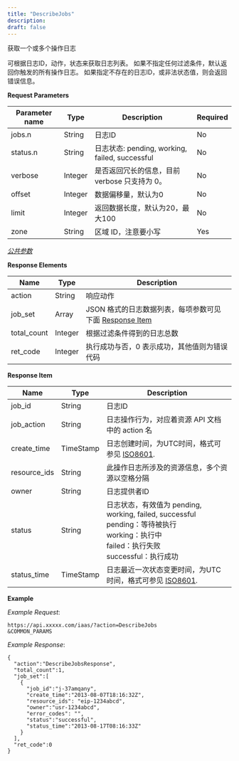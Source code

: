 ```yaml
---
title: "DescribeJobs"
description: 
draft: false
---
```




获取一个或多个操作日志

可根据日志ID，动作，状态来获取日志列表。 如果不指定任何过滤条件，默认返回你触发的所有操作日志。 如果指定不存在的日志ID，或非法状态值，则会返回错误信息。

**Request Parameters**

| Parameter name | Type | Description | Required |
| --- | --- | --- | --- |
| jobs.n | String | 日志ID | No |
| status.n | String | 日志状态: pending, working, failed, successful | No |
| verbose | Integer | 是否返回冗长的信息，目前 verbose 只支持为 0。 | No |
| offset | Integer | 数据偏移量，默认为0 | No |
| limit | Integer | 返回数据长度，默认为20，最大100 | No |
| zone | String | 区域 ID，注意要小写 | Yes |

[_公共参数_](../../../parameters/)

**Response Elements**

| Name | Type | Description |
| --- | --- | --- |
| action | String | 响应动作 |
| job_set | Array | JSON 格式的日志数据列表，每项参数可见下面 [Response Item](#response-item) |
| total_count | Integer | 根据过滤条件得到的日志总数 |
| ret_code | Integer | 执行成功与否，0 表示成功，其他值则为错误代码 |

**Response Item**

| Name | Type | Description |
| --- | --- | --- |
| job_id | String | 日志ID |
| job_action | String | 日志操作行为，对应着资源 API 文档中的 action 名 |
| create_time | TimeStamp | 日志创建时间，为UTC时间，格式可参见 [ISO8601](http://www.w3.org/TR/NOTE-datetime). |
| resource_ids | String | 此操作日志所涉及的资源信息，多个资源以空格分隔 |
| owner | String | 日志提供者ID |
| status | String | 日志状态，有效值为 pending, working, failed, successful<br/>pending：等待被执行<br/>working：执行中<br/>failed：执行失败<br/>successful：执行成功 |
| status_time | TimeStamp | 日志最近一次状态变更时间，为UTC时间，格式可参见 [ISO8601](http://www.w3.org/TR/NOTE-datetime). |

**Example**

_Example Request_:

```
https://api.xxxxx.com/iaas/?action=DescribeJobs
&COMMON_PARAMS
```

_Example Response_:

```
{
  "action":"DescribeJobsResponse",
  "total_count":1,
  "job_set":[
    {
      "job_id":"j-37amqany",
      "create_time":"2013-08-07T18:16:32Z",
      "resource_ids": "eip-1234abcd",
      "owner":"usr-1234abcd",
      "error_codes": "",
      "status":"successful",
      "status_time":"2013-08-17T08:16:33Z"
    }
  ],
  "ret_code":0
}
```

